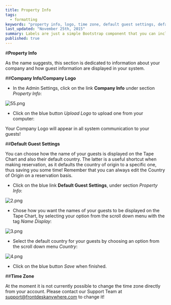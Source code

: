 ```yaml
---
title: Property Info
tags: 
  - formatting
keywords: "property info, logo, time zone, default guest settings, default guest county, guest settings, company info"
last_updated: "November 25th, 2015"
summary: Labels are just a simple Bootstrap component that you can include in your pages as needed. They represent one of many Bootstrap options you can include in your theme.
published: true
---
```



#**Property Info**  

As the name suggests, this section is dedicated to information about your company and how guest information are displayed in your system.  

##**Company Info/Company Logo**  

 - In the Admin Settings, click on the link **Company Info** under section _Property Info_:  
 
 ![55.png]({{site.baseurl}}/images/55.png)
 

 - Click on the blue button _Upload Logo_ to upload one from your computer:  



Your Company Logo will appear in all system communication to your guests!  

##**Default Guest Settings**  

You can choose how the name of your guests is displayed on the Tape Chart and also their default country. The latter is a useful shortcut when making reservation, as it defaults the country of origin to a specific one, thus saving you some time! Remember that you can always edit the Country of Origin on a reservation basis.  

 - Click on the blue link **Default Guest Settings**, under section _Property Info_:  
 
 ![2.png]({{site.baseurl}}/images/2.png)  
 
  - Chose how you want the names of your guests to be displayed on the Tape Chart, by selecting your option from the scroll down menu with the tag _Name Display_:  
  
  ![3.png]({{site.baseurl}}/images/3.png)  
  
  - Select the default country for your guests by choosing an option from the scroll down menu _Country_:  
  
  ![4.png]({{site.baseurl}}/images/4.png)
  
  - Click on the blue button _Save_ when finished.  
  

##**Time Zone**  

At the moment it is not currently possible to change the time zone directly from your account. Please contact our Support Team at support@frontdeskanywhere.com to change it!
